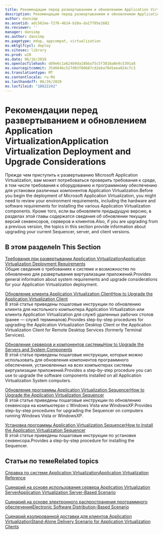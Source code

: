 ```yaml
---
title: Рекомендации перед развертыванием и обновлением Application Virtualization
description: Рекомендации перед развертыванием и обновлением Application Virtualization
author: dansimp
ms.assetid: adc562ee-7276-4b14-b10a-da17f05e1682
ms.reviewer: ''
manager: dansimp
ms.author: dansimp
ms.pagetype: mdop, appcompat, virtualization
ms.mktglfcycl: deploy
ms.sitesec: library
ms.prod: w10
ms.date: 06/16/2016
ms.openlocfilehash: dd9e6c1a624b9da18bba75c5f3816a8e9c5391a8
ms.sourcegitcommit: 354664bc527d93f80687cd2eba70d1eea024c7c3
ms.translationtype: MT
ms.contentlocale: ru-RU
ms.lasthandoff: 06/26/2020
ms.locfileid: "10822242"
---
```

# <span data-ttu-id="86088-103">Рекомендации перед развертыванием и обновлением Application Virtualization</span><span class="sxs-lookup"><span data-stu-id="86088-103">Application Virtualization Deployment and Upgrade Considerations</span></span>


<span data-ttu-id="86088-104">Прежде чем приступить к развертыванию Microsoft Application Virtualization, вам может потребоваться проверить требования к среде, в том числе требования к оборудованию и программному обеспечению для установки различных компонентов Application Virtualization.</span><span class="sxs-lookup"><span data-stu-id="86088-104">Before you begin the deployment of Microsoft Application Virtualization, you might need to review your environment requirements, including the hardware and software requirements for installing the various Application Virtualization components.</span></span> <span data-ttu-id="86088-105">Кроме того, если вы обновляете предыдущую версию, в разделах этой главы содержатся сведения об обновлении текущих версий секвенсоров, серверов и клиентов.</span><span class="sxs-lookup"><span data-stu-id="86088-105">Also, if you are upgrading from a previous version, the topics in this section provide information about upgrading your current Sequencer, server, and client versions.</span></span>

## <span data-ttu-id="86088-106">В этом разделе</span><span class="sxs-lookup"><span data-stu-id="86088-106">In This Section</span></span>


<a href="" id="application-virtualization-deployment-requirements"></a>[<span data-ttu-id="86088-107">Требования при развертывании Application Virtualization</span><span class="sxs-lookup"><span data-stu-id="86088-107">Application Virtualization Deployment Requirements</span></span>](application-virtualization-deployment-requirements.md)  
<span data-ttu-id="86088-108">Общие сведения о требованиях к системе и возможностях по обновлению для развертывания виртуализации приложений.</span><span class="sxs-lookup"><span data-stu-id="86088-108">Provides general information about system requirements and upgrade considerations for your Application Virtualization deployment.</span></span>

<a href="" id="how-to-upgrade-the-application-virtualization-client"></a>[<span data-ttu-id="86088-109">Обновление клиента Application Virtualization Client</span><span class="sxs-lookup"><span data-stu-id="86088-109">How to Upgrade the Application Virtualization Client</span></span>](how-to-upgrade-the-application-virtualization-client.md)  
<span data-ttu-id="86088-110">В этой статье приведены пошаговые инструкции по обновлению клиента для настольного компьютера Application Virtualization или клиента Application Virtualization для служб удаленных рабочих столов (ранее — служб терминалов).</span><span class="sxs-lookup"><span data-stu-id="86088-110">Provides step-by-step procedures for upgrading the Application Virtualization Desktop Client or the Application Virtualization Client for Remote Desktop Services (formerly Terminal Services).</span></span>

<a href="" id="how-to-upgrade-the-servers-and-system-components"></a>[<span data-ttu-id="86088-111">Обновление серверов и компонентов системы</span><span class="sxs-lookup"><span data-stu-id="86088-111">How to Upgrade the Servers and System Components</span></span>](how-to-upgrade-the-servers-and-system-components.md)  
<span data-ttu-id="86088-112">В этой статье приведены пошаговые инструкции, которые можно использовать для обновления компонентов программного обеспечения, установленных на всех компьютерах системы виртуализации приложений.</span><span class="sxs-lookup"><span data-stu-id="86088-112">Provides a step-by-step procedure you can use to upgrade the software components installed on all Application Virtualization System computers.</span></span>

<a href="" id="how-to-upgrade-the-application-virtualization-sequencer"></a>[<span data-ttu-id="86088-113">Обновление программы Application Virtualization Sequencer</span><span class="sxs-lookup"><span data-stu-id="86088-113">How to Upgrade the Application Virtualization Sequencer</span></span>](how-to-upgrade-the-application-virtualization-sequencer.md)  
<span data-ttu-id="86088-114">В этой статье приведены пошаговые инструкции по обновлению секвенсора на компьютерах с Windows Vista или WindowsXP.</span><span class="sxs-lookup"><span data-stu-id="86088-114">Provides step-by-step procedures for upgrading the Sequencer on computers running Windows Vista or WindowsXP.</span></span>

<a href="" id="how-to-install-the-application-virtualization-sequencer"></a>[<span data-ttu-id="86088-115">Установка программы Application Virtualization Sequencer</span><span class="sxs-lookup"><span data-stu-id="86088-115">How to Install the Application Virtualization Sequencer</span></span>](how-to-install-the-application-virtualization-sequencer.md)  
<span data-ttu-id="86088-116">В этой статье приведены пошаговые инструкции по установке секвенсора.</span><span class="sxs-lookup"><span data-stu-id="86088-116">Provides a step-by-step procedure for installing the Sequencer.</span></span>

## <span data-ttu-id="86088-117">Статьи по теме</span><span class="sxs-lookup"><span data-stu-id="86088-117">Related topics</span></span>


[<span data-ttu-id="86088-118">Справка по системе Application Virtualization</span><span class="sxs-lookup"><span data-stu-id="86088-118">Application Virtualization Reference</span></span>](application-virtualization-reference.md)

[<span data-ttu-id="86088-119">Сценарий на основе использования сервера Application Virtualization Server</span><span class="sxs-lookup"><span data-stu-id="86088-119">Application Virtualization Server-Based Scenario</span></span>](application-virtualization-server-based-scenario.md)

[<span data-ttu-id="86088-120">Сценарий на основе электронного распространения программного обеспечения</span><span class="sxs-lookup"><span data-stu-id="86088-120">Electronic Software Distribution-Based Scenario</span></span>](electronic-software-distribution-based-scenario.md)

[<span data-ttu-id="86088-121">Сценарий изолированной доставки для клиентов Application Virtualization</span><span class="sxs-lookup"><span data-stu-id="86088-121">Stand-Alone Delivery Scenario for Application Virtualization Clients</span></span>](stand-alone-delivery-scenario-for-application-virtualization-clients.md)

 

 





